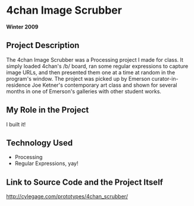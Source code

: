 # 4chan Image Scrubber

**Winter 2009**

## Project Description

The 4chan Image Scrubber was a Processing project I made for class. It simply loaded 4chan's /b/ board, ran some regular expressions to capture image URLs, and then presented them one at a time at random in the program's window. The project was picked up by Emerson curator-in-residence Joe Ketner's contemporary art class and shown for several months in one of Emerson's galleries with other student works.

## My Role in the Project

I built it!

## Technology Used

- Processing
- Regular Expressions, yay!

## Link to Source Code and the Project Itself

http://cylegage.com/prototypes/4chan_scrubber/